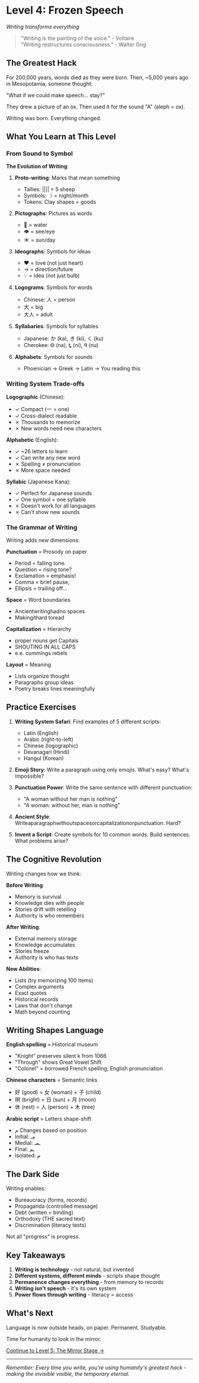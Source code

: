# Level 4: Frozen Speech
*Writing transforms everything*

> "Writing is the painting of the voice." - Voltaire  
> "Writing restructures consciousness." - Walter Ong

## The Greatest Hack

For 200,000 years, words died as they were born. Then, ~5,000 years ago in Mesopotamia, someone thought:

"What if we could make speech... stay?"

They drew a picture of an ox. Then used it for the sound "A" (aleph = ox). 

Writing was born. Everything changed.

## What You Learn at This Level

### From Sound to Symbol

**The Evolution of Writing**:

1. **Proto-writing**: Marks that mean something
   - Tallies: |||| = 5 sheep
   - Symbols: ☽ = night/month
   - Tokens: Clay shapes = goods

2. **Pictographs**: Pictures as words
   - 🌊 = water
   - 👁️ = see/eye
   - ☀️ = sun/day

3. **Ideographs**: Symbols for ideas
   - ♥ = love (not just heart)
   - → = direction/future
   - 💡 = idea (not just bulb)

4. **Logograms**: Symbols for words
   - Chinese: 人 = person
   - 大 = big
   - 大人 = adult

5. **Syllabaries**: Symbols for syllables
   - Japanese: か (ka), き (ki), く (ku)
   - Cherokee: Ꮎ (na), Ꮏ (ni), Ꮔ (nu)

6. **Alphabets**: Symbols for sounds
   - Phoenician → Greek → Latin → You reading this

### Writing System Trade-offs

**Logographic** (Chinese):
- ✓ Compact (一 = one)
- ✓ Cross-dialect readable
- ✗ Thousands to memorize
- ✗ New words need new characters

**Alphabetic** (English):
- ✓ ~26 letters to learn
- ✓ Can write any new word
- ✗ Spelling ≠ pronunciation
- ✗ More space needed

**Syllabic** (Japanese Kana):
- ✓ Perfect for Japanese sounds
- ✓ One symbol = one syllable
- ✗ Doesn't work for all languages
- ✗ Can't show new sounds

### The Grammar of Writing

Writing adds new dimensions:

**Punctuation** = Prosody on paper
- Period = falling tone.
- Question = rising tone?
- Exclamation = emphasis!
- Comma = brief pause,
- Ellipsis = trailing off...

**Space** = Word boundaries
- Ancientwritinghadno spaces
- Makingithard toread

**Capitalization** = Hierarchy
- proper nouns get Capitals
- SHOUTING IN ALL CAPS
- e.e. cummings rebels

**Layout** = Meaning
- Lists organize thought
- Paragraphs group ideas
- Poetry
  breaks
    lines
      meaningfully

## Practice Exercises

1. **Writing System Safari**: Find examples of 5 different scripts:
   - Latin (English)
   - Arabic (right-to-left)
   - Chinese (logographic)
   - Devanagari (Hindi)
   - Hangul (Korean)

2. **Emoji Story**: Write a paragraph using only emojis. What's easy? What's impossible?

3. **Punctuation Power**: Write the same sentence with different punctuation:
   - "A woman without her man is nothing"
   - "A woman: without her, man is nothing"

4. **Ancient Style**: Writeaparagraphwithoutspacesorcapitalizationorpunctuation. Hard?

5. **Invent a Script**: Create symbols for 10 common words. Build sentences. What problems arise?

## The Cognitive Revolution

Writing changes how we think:

**Before Writing**:
- Memory is survival
- Knowledge dies with people
- Stories drift with retelling
- Authority is who remembers

**After Writing**:
- External memory storage
- Knowledge accumulates
- Stories freeze
- Authority is who has texts

**New Abilities**:
- Lists (try memorizing 100 items)
- Complex arguments
- Exact quotes
- Historical records
- Laws that don't change
- Math beyond counting

## Writing Shapes Language

**English spelling** = Historical museum
- "Knight" preserves silent k from 1066
- "Through" shows Great Vowel Shift
- "Colonel" = borrowed French spelling, English pronunciation

**Chinese characters** = Semantic links
- 好 (good) = 女 (woman) + 子 (child)
- 明 (bright) = 日 (sun) + 月 (moon)
- 休 (rest) = 人 (person) + 木 (tree)

**Arabic script** = Letters shape-shift
- م Changes based on position
- Initial: مـ
- Medial: ـمـ
- Final: ـم
- Isolated: م

## The Dark Side

Writing enables:
- Bureaucracy (forms, records)
- Propaganda (controlled message)
- Debt (written = binding)
- Orthodoxy (THE sacred text)
- Discrimination (literacy tests)

Not all "progress" is progress.

## Key Takeaways

1. **Writing is technology** - not natural, but invented
2. **Different systems, different minds** - scripts shape thought
3. **Permanence changes everything** - from memory to records
4. **Writing isn't speech** - it's its own system
5. **Power flows through writing** - literacy = access

## What's Next

Language is now outside heads, on paper. Permanent. Studyable.

Time for humanity to look in the mirror.

[Continue to Level 5: The Mirror Stage →](L5_Mirror_Stage.md)

---

*Remember: Every time you write, you're using humanity's greatest hack - making the invisible visible, the temporary eternal.*